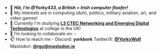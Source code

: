 - 👋 ***Hiii, I’m @Yorky433, a British + Irish computer floofer!***
- 👀 My interests are in computing (duh), politics, military aviation, art, and video games!
- 🌱 Currently I'm studying [**L3 CTEC Networking and Emerging Digital Technologies**](https://www.ocr.org.uk/qualifications/cambridge-technicals/information-technology/#level-3) at college in the UK!
- 💞️ I’m looking to collaborate on: -
- 📫 How to reach me - Discord: **yorkbork** Twitter/X: [**@YorkyWolf**](https://twitter.com/YorkyWolf) Mastodon: [**@rgy@mastodon.ie**](https://mastodon.ie/@rgy)
